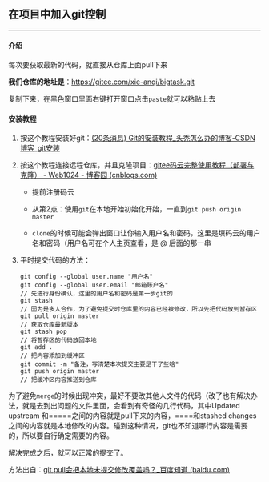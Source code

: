## 在项目中加入git控制

---



#### 介绍

每次要获取最新的代码，就直接从仓库上面pull下来

**我们仓库的地址是**：https://gitee.com/xie-anqi/bigtask.git

复制下来，在黑色窗口里面右键打开窗口点击`paste`就可以粘贴上去




#### 安装教程

1. 按这个教程安装好git：[(20条消息) Git的安装教程_头秃怎么办的博客-CSDN博客_git安装](https://blog.csdn.net/weixin_44486583/article/details/122704375)

2. 按这个教程连接远程仓库，并且克隆项目：[gitee码云完整使用教程（部署与克隆） - Web1024 - 博客园 (cnblogs.com)](https://www.cnblogs.com/jpwz/p/12449391.html)

   - 提前注册码云

   - 从第2点：使用`git`在本地开始初始化开始，一直到`git push origin master`

   - `clone`的时候可能会弹出窗口让你输入用户名和密码，这里是填码云的用户名和密码（用户名可在个人主页查看，是 @ 后面的那一串

3. 平时提交代码的方法：

   ```
   git config --global user.name "用户名"
   git config --global user.email "邮箱账户名"
   // 先进行身份确认，这里的用户名和密码是第一步git的
   git stash
   // 因为是多人合作，为了避免提交时仓库里的内容已经被修改，所以先把代码放到暂存区
   git pull origin master
   // 获取仓库最新版本
   git stash pop
   // 将暂存区的代码放回本地
   git add .
   // 把内容添加到缓冲区
   git commit -m "备注，写清楚本次提交主要是干了些啥"
   git push origin master
   // 把缓冲区内容推送到仓库
   ```
   

为了避免`merge`的时候出现冲突，最好不要改其他人文件的代码（改了也有解决办法，就是去到出问题的文件里面，会看到有奇怪的几行代码，其中Updated upstream 和=====之间的内容就是pull下来的内容，====和stashed changes之间的内容就是本地修改的内容。碰到这种情况，git也不知道哪行内容是需要的，所以要自行确定需要的内容。

解决完成之后，就可以正常的提交了。

方法出自：[git pull会把本地未提交修改覆盖吗？_百度知道 (baidu.com)](https://zhidao.baidu.com/question/1900051546382960220.html)
